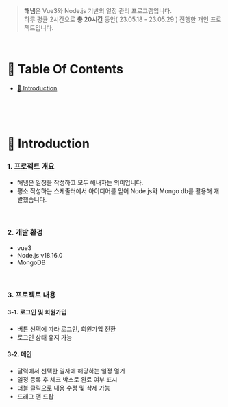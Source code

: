 
>  **해냄**은 Vue3와 Node.js 기반의 일정 관리 프로그램입니다. <br />
>  하루 평균 2시간으로 **총 20시간** 동안( 23.05.18 - 23.05.29 ) 진행한 개인 프로젝트입니다.

<br />

# 📌 Table Of Contents
* [📖 Introduction](#-introduction)

<br />
<br />
<br />



# 📖 Introduction
### 1. 프로젝트 개요
* 해냄은 일정을 작성하고 모두 해내자는 의미입니다.
* 평소 작성하는 스케줄러에서 아이디어를 얻어 Node.js와 Mongo db를 활용해 개발했습니다. 
<br />

### 2. 개발 환경
* vue3
* Node.js v18.16.0
* MongoDB
<br />

### 3. 프로젝트 내용
#### 3-1. 로그인 및 회원가입
* 버튼 선택에 따라 로그인, 회원가입 전환
* 로그인 상태 유지 가능

#### 3-2. 메인
* 달력에서 선택한 일자에 해당하는 일정 열거
* 일정 등록 후 체크 박스로 완료 여부 표시
* 더블 클릭으로 내용 수정 및 삭제 가능
* 드래그 앤 드랍 

<br />
<br />
<br />



